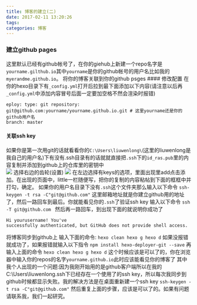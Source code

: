 ```yaml
---
title: 博客的建立(二)
date: 2017-02-11 13:20:26
tags: 
categories: 博客
---
```

<!--more-->
### 建立github pages
这里默认已经有github帐号了，在你的giehub上新建一个repo名字是`yourname.gilthub.io`其中`yourname`是你的github帐号的用户名比如我的`myerandme.github.io`。
将你的博客关联到你的github psges #### 修改配置
在你的hexo目录下有`_config.yml`打开后拉到最下面添加以下内容(请注意以后再`_config.yml`中添加内容冒号后面一定要加空格不然会渲染时报错)

````
eploy: type: git repository:
git@github.com:yourname/yourname.github.io.git # 这里yourname还是你的github用户名
branch: master
````


#### 关联ssh key
如果你是第一次用git的话就看看你的`C:\Users\liuwenlong\`(这里的liuwenlong是我自己的用户名)下有没有.ssh目录有的话就就直接把`.ssh`下的`id_ras.pub`里的内容复制并添加到github上的仓库里的密钥中  
![](http://p1.bpimg.com/567571/19772c56b391d3f8.png) 选择右边的齿轮(设置)
![](http://p1.bpimg.com/567571/21ecdd3486c866d5.png)
在左边选择有keys的选项，里面出现里add点击添加。在出现的页面中，little一栏随便写，把你的复制的内容粘帖到下面的框框中并打勾，确定。
如果你的用户名目录下没有`.ssh`这个文件夹那么输入以下命令 ``` ssh-keygen -t rsa -C"git@github.com" ```
这里邮箱地址就是你建立github用的地址了，然后一路回车到最后。你就能看见你的`.ssh`了验证ssh key 输入以下命令
 ```ssh -T git@github.com ```
 然后再一路回车，到出现下面的就说明你成功了
```
Hi yourusername! You've
successfully authenticated, but GitHub does not provide shell access.
````
将博客同步到github上 输入下面的命令: ``` hexo clean hexo g hexo d ``` 如果没报错就成功了，如果报错就输入以下指令 ```
npm install hexo-deployer-git --save ``` 再输入上面的命令 ``` hexo clean hexo g hexo
d ``` 这个时候应该是可以了的，你在浏览器中输入你的repos的名字`yourname.github.io`此时应该能看见你的博客了
其中我个人出现的一个问题:因为我刚开始用的是github客户端所以在我的C:\Users\liuwenlong\.ssh下已经存在一个使用了的ssh
key，所以每次我同步到github时候都显示失败。我的解决方法是在桌面重新建一个ssh key ``` ssh-keygen -t rsa
-C"git@github.com" ``` 然后重复上面的步骤，应该是可以了的。如果有问题请联系我，我们一起研究。

